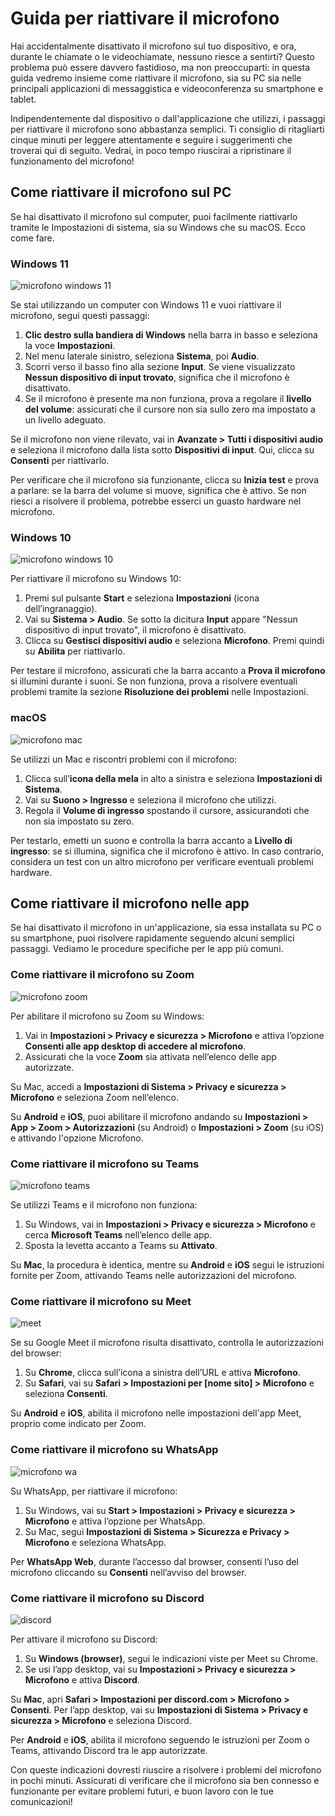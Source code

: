 # Guida per riattivare il microfono

Hai accidentalmente disattivato il microfono sul tuo dispositivo, e ora, durante le chiamate o le videochiamate, nessuno riesce a sentirti? Questo problema può essere davvero fastidioso, ma non preoccuparti: in questa guida vedremo insieme come riattivare il microfono, sia su PC sia nelle principali applicazioni di messaggistica e videoconferenza su smartphone e tablet.

Indipendentemente dal dispositivo o dall'applicazione che utilizzi, i passaggi per riattivare il microfono sono abbastanza semplici. Ti consiglio di ritagliarti cinque minuti per leggere attentamente e seguire i suggerimenti che troverai qui di seguito. Vedrai, in poco tempo riuscirai a ripristinare il funzionamento del microfono!

## Come riattivare il microfono sul PC

Se hai disattivato il microfono sul computer, puoi facilmente riattivarlo tramite le Impostazioni di sistema, sia su Windows che su macOS. Ecco come fare.

### Windows 11

![microfono windows 11](/guide-img/output/ac0f7e82.jpg)

Se stai utilizzando un computer con Windows 11 e vuoi riattivare il microfono, segui questi passaggi:

1. **Clic destro sulla bandiera di Windows** nella barra in basso e seleziona la voce **Impostazioni**.
2. Nel menu laterale sinistro, seleziona **Sistema**, poi **Audio**.
3. Scorri verso il basso fino alla sezione **Input**. Se viene visualizzato **Nessun dispositivo di input trovato**, significa che il microfono è disattivato.
4. Se il microfono è presente ma non funziona, prova a regolare il **livello del volume**: assicurati che il cursore non sia sullo zero ma impostato a un livello adeguato.

Se il microfono non viene rilevato, vai in **Avanzate > Tutti i dispositivi audio** e seleziona il microfono dalla lista sotto **Dispositivi di input**. Qui, clicca su **Consenti** per riattivarlo.

Per verificare che il microfono sia funzionante, clicca su **Inizia test** e prova a parlare: se la barra del volume si muove, significa che è attivo. Se non riesci a risolvere il problema, potrebbe esserci un guasto hardware nel microfono.

### Windows 10

![microfono windows 10](/guide-img/output/28b6e101.jpg)

Per riattivare il microfono su Windows 10:

1. Premi sul pulsante **Start** e seleziona **Impostazioni** (icona dell’ingranaggio).
2. Vai su **Sistema > Audio**. Se sotto la dicitura **Input** appare "Nessun dispositivo di input trovato", il microfono è disattivato.
3. Clicca su **Gestisci dispositivi audio** e seleziona **Microfono**. Premi quindi su **Abilita** per riattivarlo.

Per testare il microfono, assicurati che la barra accanto a **Prova il microfono** si illumini durante i suoni. Se non funziona, prova a risolvere eventuali problemi tramite la sezione **Risoluzione dei problemi** nelle Impostazioni.

### macOS

![microfono mac](/guide-img/output/eebec5f1.jpg)

Se utilizzi un Mac e riscontri problemi con il microfono:

1. Clicca sull’**icona della mela** in alto a sinistra e seleziona **Impostazioni di Sistema**.
2. Vai su **Suono > Ingresso** e seleziona il microfono che utilizzi.
3. Regola il **Volume di ingresso** spostando il cursore, assicurandoti che non sia impostato su zero.

Per testarlo, emetti un suono e controlla la barra accanto a **Livello di ingresso**: se si illumina, significa che il microfono è attivo. In caso contrario, considera un test con un altro microfono per verificare eventuali problemi hardware.

## Come riattivare il microfono nelle app

Se hai disattivato il microfono in un'applicazione, sia essa installata su PC o su smartphone, puoi risolvere rapidamente seguendo alcuni semplici passaggi. Vediamo le procedure specifiche per le app più comuni.

### Come riattivare il microfono su Zoom

![microfono zoom](/guide-img/output/71f114c8.jpg)

Per abilitare il microfono su Zoom su Windows:

1. Vai in **Impostazioni > Privacy e sicurezza > Microfono** e attiva l’opzione **Consenti alle app desktop di accedere al microfono**.
2. Assicurati che la voce **Zoom** sia attivata nell’elenco delle app autorizzate.

Su Mac, accedi a **Impostazioni di Sistema > Privacy e sicurezza > Microfono** e seleziona Zoom nell’elenco.

Su **Android** e **iOS**, puoi abilitare il microfono andando su **Impostazioni > App > Zoom > Autorizzazioni** (su Android) o **Impostazioni > Zoom** (su iOS) e attivando l'opzione Microfono.

### Come riattivare il microfono su Teams

![microfono teams](/guide-img/output/4f6d0f10.jpg)

Se utilizzi Teams e il microfono non funziona:

1. Su Windows, vai in **Impostazioni > Privacy e sicurezza > Microfono** e cerca **Microsoft Teams** nell’elenco delle app.
2. Sposta la levetta accanto a Teams su **Attivato**.

Su **Mac**, la procedura è identica, mentre su **Android** e **iOS** segui le istruzioni fornite per Zoom, attivando Teams nelle autorizzazioni del microfono.

### Come riattivare il microfono su Meet

![meet](/guide-img/output/77302c7c.jpg)

Se su Google Meet il microfono risulta disattivato, controlla le autorizzazioni del browser:

1. Su **Chrome**, clicca sull’icona a sinistra dell’URL e attiva **Microfono**.
2. Su **Safari**, vai su **Safari > Impostazioni per [nome sito] > Microfono** e seleziona **Consenti**.

Su **Android** e **iOS**, abilita il microfono nelle impostazioni dell'app Meet, proprio come indicato per Zoom.

### Come riattivare il microfono su WhatsApp

![microfono wa](/guide-img/output/760164cf.jpg)

Su WhatsApp, per riattivare il microfono:

1. Su Windows, vai su **Start > Impostazioni > Privacy e sicurezza > Microfono** e attiva l’opzione per WhatsApp.
2. Su Mac, segui **Impostazioni di Sistema > Sicurezza e Privacy > Microfono** e seleziona WhatsApp.

Per **WhatsApp Web**, durante l’accesso dal browser, consenti l’uso del microfono cliccando su **Consenti** nell’avviso del browser.

### Come riattivare il microfono su Discord

![discord](/guide-img/output/dd19d17b.jpg)

Per attivare il microfono su Discord:

1. Su **Windows (browser)**, segui le indicazioni viste per Meet su Chrome.
2. Se usi l’app desktop, vai su **Impostazioni > Privacy e sicurezza > Microfono** e attiva **Discord**.

Su **Mac**, apri **Safari > Impostazioni per discord.com > Microfono > Consenti**. Per l’app desktop, vai su **Impostazioni di Sistema > Privacy e sicurezza > Microfono** e seleziona Discord.

Per **Android** e **iOS**, abilita il microfono seguendo le istruzioni per Zoom o Teams, attivando Discord tra le app autorizzate.

Con queste indicazioni dovresti riuscire a risolvere i problemi del microfono in pochi minuti. Assicurati di verificare che il microfono sia ben connesso e funzionante per evitare problemi futuri, e buon lavoro con le tue comunicazioni!
